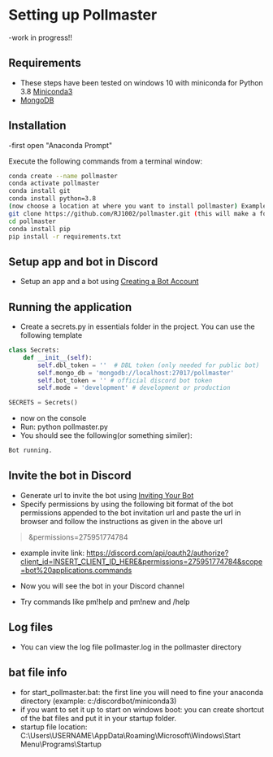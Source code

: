 # Setting up Pollmaster
-work in progress!!

## Requirements

- These steps have been tested on windows 10 with miniconda for Python 3.8 
[Miniconda3](https://docs.conda.io/en/latest/miniconda.html)  
- [MongoDB](https://www.mongodb.com/try/download/community)

## Installation

-first open "Anaconda Prompt"

Execute the following commands from a terminal window:
```sh
conda create --name pollmaster
conda activate pollmaster
conda install git
conda install python=3.8
(now choose a location at where you want to install pollmaster) Example: cd c:/discordbot/
git clone https://github.com/RJ1002/pollmaster.git (this will make a folder called pollmaster)
cd pollmaster
conda install pip
pip install -r requirements.txt
```
##  Setup app and bot in Discord 

- Setup an app and a bot using [Creating a Bot Account](https://discordpy.readthedocs.io/en/latest/discord.html#creating-a-bot-account)

## Running the application

- Create a secrets.py in essentials folder in the project. You can use the following template

```python
class Secrets:
    def __init__(self):
        self.dbl_token = ''  # DBL token (only needed for public bot)
        self.mongo_db = 'mongodb://localhost:27017/pollmaster'
        self.bot_token = '' # official discord bot token
        self.mode = 'development' # development or production

SECRETS = Secrets()
```
- now on the console
- Run: python pollmaster.py
- You should see the following(or something similer):
```sh
Bot running.
```
##  Invite the bot in Discord 

- Generate url to invite the bot using [Inviting Your Bot](https://discordpy.readthedocs.io/en/latest/discord.html#inviting-your-bot)
- Specify permissions by using the following bit format of the bot permissions appended to the bot invitation url and paste the url in browser and follow the instructions as given in the above url 

> &permissions=275951774784
- example invite link: https://discord.com/api/oauth2/authorize?client_id=INSERT_CLIENT_ID_HERE&permissions=275951774784&scope=bot%20applications.commands

- Now you will see the bot in your Discord channel
- Try commands like pm!help and pm!new and /help

## Log files

- You can view the log file pollmaster.log in the pollmaster directory

## bat file info
- for start_pollmaster.bat: the first line you will need to fine your anaconda directory (example: c:/discordbot/miniconda3)
- if you want to set it up to start on windows boot: you can create shortcut of the bat files and put it in your startup folder.
- startup file location: C:\Users\USERNAME\AppData\Roaming\Microsoft\Windows\Start Menu\Programs\Startup
